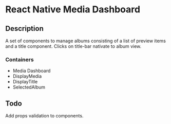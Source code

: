 # React Native Media Dashboard

## Description
A set of components to manage albums consisting of a list of preview items and a title component.  Clicks on title-bar nativate to album view.

### Containers

- Media Dashboard
- DisplayMedia
- DisplayTitle
- SelectedAlbum


## Todo
Add props validation to components.